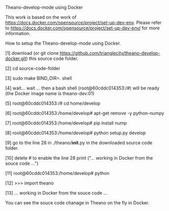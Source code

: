 
Theano-develop-mode using Docker

This work is based on the work of https://docs.docker.com/opensource/project/set-up-dev-env.
Please refer to https://docs.docker.com/opensource/project/set-up-dev-env/ for more information.


How to setup the Theano-develop-mode using Docker.

[1] download (or git clone https://github.com/trianglecity/theano-develop-docker.git) this source code folder.

[2] cd source-code-folder

[3] sudo make BIND_DIR=. shell

[4] wait... wait ... then a bash shell (root@60cddc014353:/#) will be ready (the Docker image name is theano-dev:01)

[5]  root@60cddc014353:/# cd home/develop

[6]  root@60cddc014353:/home/develop# apt-get remove -y python-numpy

[7]  root@60cddc014353:/home/develop# pip install nump

[8]  root@60cddc014353:/home/develop# python setup.py develop

[9] go to the line 28 in ./theano/__init__.py in the downloaded source code folder.

[10] delete # to enable the line 28 
	print ("... working in Docker from the souce code ...")

[11] root@60cddc014353:/home/develop# python

[12] >>> import theano

[13]			... working in Docker from the souce code ...

You can see the souce code chanage in Theano on the fly in Docker.


